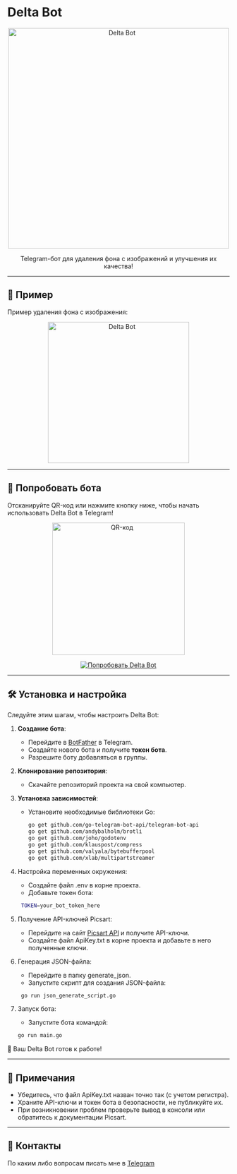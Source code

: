 # Delta Bot

<p align="center">
  <img src="https://media1.tenor.com/m/ZQ06vsxdy1cAAAAd/bear-scream.gif" alt="Delta Bot" width="500"/>
</p>

<p align="center">
  Telegram-бот для удаления фона с изображений и улучшения их качества!
</p>

---

## 📸 Пример
Пример удаления фона с изображения:

<p align="center">
  <img src="https://i.postimg.cc/90h1y6ss/example.gif" alt="Delta Bot" width="320"/>
</p>


---

## 🔗 Попробовать бота
Отсканируйте QR-код или нажмите кнопку ниже, чтобы начать использовать Delta Bot в Telegram!

<p align="center">
  <img src="https://i.postimg.cc/QxDn773V/qr.png" alt="QR-код" width="300"/>
</p>

<p align="center">
  <a href="https://t.me/delta_ph_bot" target="_blank">
    <img src="https://img.shields.io/badge/🎉_Попробовать_бота-0088cc?style=for-the-badge&logo=telegram&logoColor=white" alt="Попробовать Delta Bot">
  </a>
</p>

---

## 🛠 Установка и настройка
Следуйте этим шагам, чтобы настроить Delta Bot:

1. **Создание бота**:
   - Перейдите в [BotFather](https://t.me/BotFather) в Telegram.
   - Создайте нового бота и получите **токен бота**.
   - Разрешите боту добавляться в группы.

2. **Клонирование репозитория**:
   - Скачайте репозиторий проекта на свой компьютер.

3. **Установка зависимостей**:
   - Установите необходимые библиотеки Go:
     ```bash
     go get github.com/go-telegram-bot-api/telegram-bot-api
     go get github.com/andybalholm/brotli 
     go get github.com/joho/godotenv 
     go get github.com/klauspost/compress 
     go get github.com/valyala/bytebufferpool 
     go get github.com/xlab/multipartstreamer 
     ```
4. Настройка переменных окружения:
   - Создайте файл .env в корне проекта.
   - Добавьте токен бота:
   ```bash
    TOKEN=your_bot_token_here
   ```
5. Получение API-ключей Picsart:
   - Перейдите на сайт [Picsart API](https://docs.picsart.io/docs/creative-apis-get-api-key) и получите API-ключи.
   - Создайте файл ApiKey.txt в корне проекта и добавьте в него полученные ключи.
6. Генерация JSON-файла:
   - Перейдите в папку generate_json.
   - Запустите скрипт для создания JSON-файла:
   ```bash
    go run json_generate_script.go
   ```
7. Запуск бота:
   - Запустите бота командой:
    ```bash
    go run main.go
   ```

🎉 Ваш Delta Bot готов к работе!

---

## 📝 Примечания
- Убедитесь, что файл ApiKey.txt назван точно так (с учетом регистра).
- Храните API-ключи и токен бота в безопасности, не публикуйте их.
- При возникновении проблем проверьте вывод в консоли или обратитесь к документации Picsart.

---

## 📧 Контакты
По каким либо вопросам писать мне в [Telegram](https://t.me/supchik_mmm)